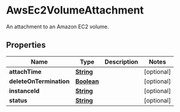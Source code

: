 

# AwsEc2VolumeAttachment

An attachment to an Amazon EC2 volume.

## Properties

| Name | Type | Description | Notes |
|------------ | ------------- | ------------- | -------------|
|**attachTime** | [**String**](String.md) |  |  [optional] |
|**deleteOnTermination** | [**Boolean**](Boolean.md) |  |  [optional] |
|**instanceId** | [**String**](String.md) |  |  [optional] |
|**status** | [**String**](String.md) |  |  [optional] |



